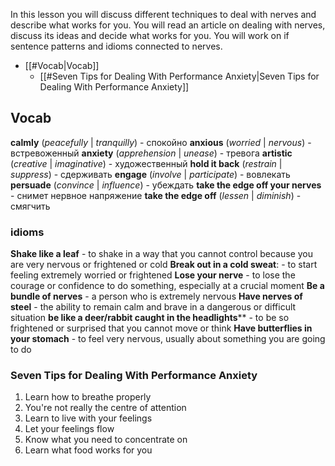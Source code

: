 In this lesson you will discuss different techniques to deal with nerves and describe what works for you. You will read an article on dealing with nerves, discuss its ideas and decide what works for you. You will work on if sentence patterns and idioms connected to nerves.

- [[#Vocab|Vocab]]
	- [[#Seven Tips for Dealing With Performance Anxiety|Seven Tips for Dealing With Performance Anxiety]]


## Vocab

**calmly** (*peacefully* | *tranquilly*) - спокойно
**anxious** (*worried* | *nervous*) - встревоженный
**anxiety** (*apprehension* | *unease*) - тревога
**artistic** (*creative* | *imaginative*) - художественный
**hold it back** (*restrain* | *suppress*) - сдерживать
**engage** (*involve* | *participate*) - вовлекать
**persuade** (*convince* | *influence*) - убеждать
**take the edge off your nerves** - снимет нервное напряжение
**take the edge off** (*lessen* | *diminish*) - смягчить

### idioms

**Shake like a leaf** - to shake in a way that you cannot control because you are very nervous or frightened or cold
**Break out in a cold sweat**: - to start feeling extremely worried or frightened
**Lose your nerve** - to lose the courage or confidence to do something, especially at a crucial moment
**Be a bundle of nerves** - a person who is extremely nervous
**Have nerves of steel** - the ability to remain calm and brave in a dangerous or difficult situation
**be like a deer/rabbit caught in the headlights**** - to be so frightened or surprised that you cannot move or think
**Have butterflies in your stomach** - to feel very nervous, usually about something you are going to do

### Seven Tips for Dealing With Performance Anxiety
1. Learn how to breathe properly
2. You're not really the centre of attention
3. Learn to live with your feelings
4. Let your feelings flow
5. Know what you need to concentrate on
6. Learn what food works for you